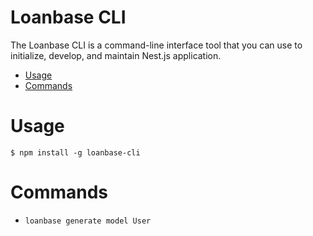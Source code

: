 Loanbase CLI
======

The Loanbase CLI is a command-line interface tool that you can 
use to initialize, develop, and maintain Nest.js application.

<!-- toc -->
* [Usage](#usage)
* [Commands](#commands)
<!-- tocstop -->

# Usage
<!-- usage -->
```sh-session
$ npm install -g loanbase-cli
```

<!-- usagestop -->
# Commands
<!-- commands -->
* `loanbase generate model User`

